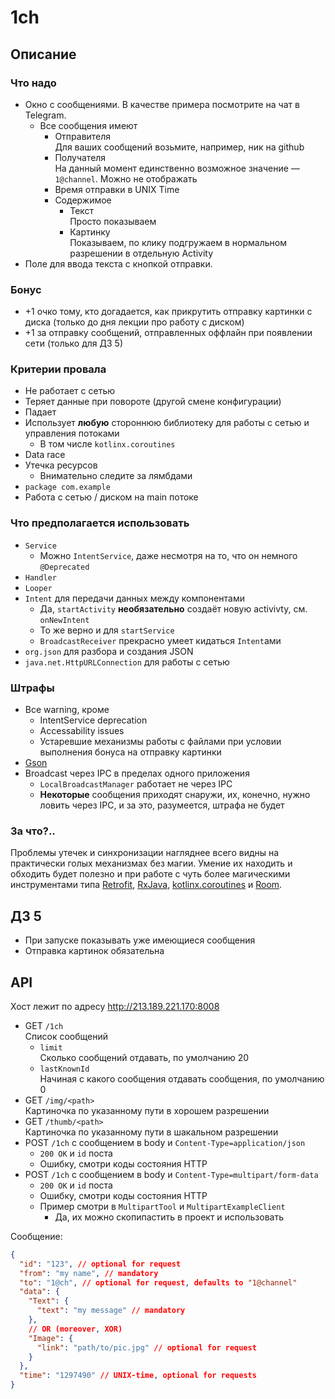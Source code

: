 # 1ch

## Описание

### Что надо

- Окно с сообщениями. В качестве примера посмотрите на чат в Telegram.
  - Все сообщения имеют
    - Отправителя <br/>
      Для ваших сообщений возьмите, например, ник на github
    - Получателя <br/> 
      На данный момент единственно возможное значение — `1@channel`. 
      Можно не отображать
    - Время отправки в UNIX Time
    - Содержимое
      - Текст <br/> Просто показываем
      - Картинку <br/> Показываем, по клику подгружаем в нормальном разрешении
        в отдельную Activity
- Поле для ввода текста с кнопкой отправки.

### Бонус

- +1 очко тому, кто догадается, как прикрутить отправку картинки с диска (только до дня лекции про работу с диском)
- +1 за отправку сообщений, отправленных оффлайн при появлении сети (только для ДЗ 5)

### Критерии провала

- Не работает с сетью
- Теряет данные при повороте (другой смене конфигурации)
- Падает
- Использует __любую__ стороннюю библиотеку для работы с сетью и управления потоками
  - В том числе `kotlinx.coroutines`
- Data race
- Утечка ресурсов
  - Внимательно следите за лямбдами
- `package com.example`
- Работа с сетью / диском на main потоке

### Что предполагается использовать

- `Service`
  - Можно `IntentService`, даже несмотря на то, что он немного `@Deprecated`
- `Handler`
- `Looper`
- `Intent` для передачи данных между компонентами
  - Да, `startActivity` __необязательно__ создаёт новую activivty, см. `onNewIntent`
  - То же верно и для `startService`
  - `BroadcastReceiver` прекрасно умеет кидаться `Intent`ами
- `org.json` для разбора и создания JSON
- `java.net.HttpURLConnection` для работы с сетью

### Штрафы

- Все warning, кроме
  - IntentService deprecation
  - Accessability issues
  - Устаревшие механизмы работы с файлами при условии выполнения бонуса на отправку картинки
- [Gson](https://github.com/google/gson)
- Broadcast через IPC в пределах одного приложения
  - `LocalBroadcastManager` работает не через IPC
  - __Некоторые__ сообщения приходят снаружи, их, конечно, нужно ловить через IPC, и за это, разумеется, штрафа не будет

### За что?..

Проблемы утечек и синхронизации нагляднее всего видны на практически голых
механизмах без магии. Умение их находить и обходить будет полезно и при
работе с чуть более магическими инструментами типа
[Retrofit](https://square.github.io/retrofit/),
[RxJava](https://github.com/ReactiveX/RxJava),
[kotlinx.coroutines](https://kotlinlang.org/docs/coroutines-overview.html)
и [Room](https://developer.android.com/jetpack/androidx/releases/room).

## ДЗ 5

- При запуске показывать уже имеющиеся сообщения
- Отправка картинок обязательна

## API

Хост лежит по адресу http://213.189.221.170:8008

- GET `/1ch` <br/>
  Список сообщений
  - `limit` <br/>
    Сколько сообщений отдавать, по умолчанию 20
  - `lastKnownId` <br/>
    Начиная с какого сообщения отдавать сообщения, по умолчанию 0
- GET `/img/<path>` <br/>
  Картиночка по указанному пути в хорошем разрешении
- GET `/thumb/<path>` <br/>
  Картиночка по указанному пути в шакальном разрешении
- POST `/1ch` с сообщением в body и `Content-Type=application/json`
    - `200 OK` и `id` поста
    - Ошибку, смотри коды состояния HTTP
- POST `/1ch` с сообщением в body и `Content-Type=multipart/form-data`
    - `200 OK` и `id` поста
    - Ошибку, смотри коды состояния HTTP
    - Пример смотри в `MultipartTool` и `MultipartExampleClient`
      - Да, их можно скопипастить в проект и использовать

Сообщение:
```json lines
{
  "id": "123", // optional for request
  "from": "my name", // mandatory
  "to": "1@ch", // optional for request, defaults to "1@channel"
  "data": {
    "Text": {
      "text": "my message" // mandatory
    },
    // OR (moreover, XOR)
    "Image": {
      "link": "path/to/pic.jpg" // optional for request
    }
  },
  "time": "1297490" // UNIX-time, optional for requests
}
```
